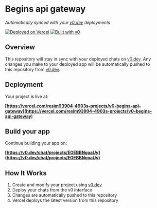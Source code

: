 # Begins api gateway

*Automatically synced with your [v0.dev](https://v0.dev) deployments*

[![Deployed on Vercel](https://img.shields.io/badge/Deployed%20on-Vercel-black?style=for-the-badge&logo=vercel)](https://vercel.com/resim93904-4903s-projects/v0-begins-api-gateway)
[![Built with v0](https://img.shields.io/badge/Built%20with-v0.dev-black?style=for-the-badge)](https://v0.dev/chat/projects/EOEBBNgoaUy)

## Overview

This repository will stay in sync with your deployed chats on [v0.dev](https://v0.dev).
Any changes you make to your deployed app will be automatically pushed to this repository from [v0.dev](https://v0.dev).

## Deployment

Your project is live at:

**[https://vercel.com/resim93904-4903s-projects/v0-begins-api-gateway](https://vercel.com/resim93904-4903s-projects/v0-begins-api-gateway)**

## Build your app

Continue building your app on:

**[https://v0.dev/chat/projects/EOEBBNgoaUy](https://v0.dev/chat/projects/EOEBBNgoaUy)**

## How It Works

1. Create and modify your project using [v0.dev](https://v0.dev)
2. Deploy your chats from the v0 interface
3. Changes are automatically pushed to this repository
4. Vercel deploys the latest version from this repository